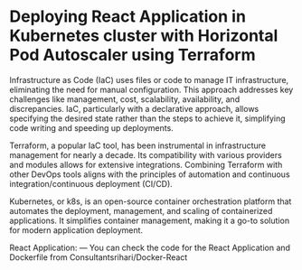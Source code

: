# Deploying React Application in Kubernetes cluster with Horizontal Pod Autoscaler using Terraform
 
Infrastructure as Code (IaC) uses files or code to manage IT infrastructure, eliminating the need for manual configuration. This approach addresses key challenges like management, cost, scalability, availability, and discrepancies. IaC, particularly with a declarative approach, allows specifying the desired state rather than the steps to achieve it, simplifying code writing and speeding up deployments.

Terraform, a popular IaC tool, has been instrumental in infrastructure management for nearly a decade. Its compatibility with various providers and modules allows for extensive integrations. Combining Terraform with other DevOps tools aligns with the principles of automation and continuous integration/continuous deployment (CI/CD).

Kubernetes, or k8s, is an open-source container orchestration platform that automates the deployment, management, and scaling of containerized applications. It simplifies container management, making it a go-to solution for modern application deployment.

React Application: — You can check the code for the React Application and Dockerfile from Consultantsrihari/Docker-React
